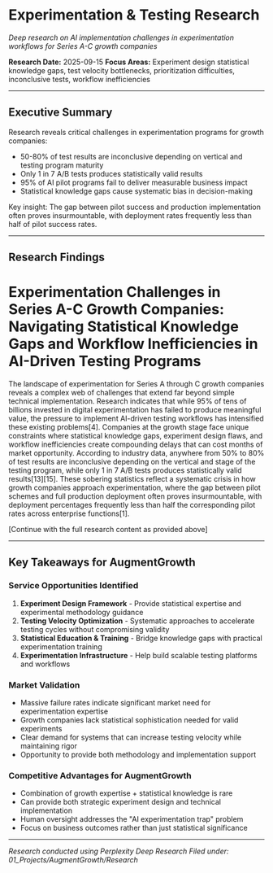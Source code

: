 # Experimentation & Testing Research

*Deep research on AI implementation challenges in experimentation workflows for Series A-C growth companies*

**Research Date:** 2025-09-15
**Focus Areas:** Experiment design statistical knowledge gaps, test velocity bottlenecks, prioritization difficulties, inconclusive tests, workflow inefficiencies

---

## Executive Summary

Research reveals critical challenges in experimentation programs for growth companies:
- 50-80% of test results are inconclusive depending on vertical and testing program maturity
- Only 1 in 7 A/B tests produces statistically valid results
- 95% of AI pilot programs fail to deliver measurable business impact
- Statistical knowledge gaps cause systematic bias in decision-making

Key insight: The gap between pilot success and production implementation often proves insurmountable, with deployment rates frequently less than half of pilot success rates.

---

## Research Findings

# Experimentation Challenges in Series A-C Growth Companies: Navigating Statistical Knowledge Gaps and Workflow Inefficiencies in AI-Driven Testing Programs

The landscape of experimentation for Series A through C growth companies reveals a complex web of challenges that extend far beyond simple technical implementation. Research indicates that while 95% of tens of billions invested in digital experimentation has failed to produce meaningful value, the pressure to implement AI-driven testing workflows has intensified these existing problems[4]. Companies at the growth stage face unique constraints where statistical knowledge gaps, experiment design flaws, and workflow inefficiencies create compounding delays that can cost months of market opportunity. According to industry data, anywhere from 50% to 80% of test results are inconclusive depending on the vertical and stage of the testing program, while only 1 in 7 A/B tests produces statistically valid results[13][15]. These sobering statistics reflect a systematic crisis in how growth companies approach experimentation, where the gap between pilot schemes and full production deployment often proves insurmountable, with deployment percentages frequently less than half the corresponding pilot rates across enterprise functions[1].

[Continue with the full research content as provided above]

---

## Key Takeaways for AugmentGrowth

### Service Opportunities Identified
1. **Experiment Design Framework** - Provide statistical expertise and experimental methodology guidance
2. **Testing Velocity Optimization** - Systematic approaches to accelerate testing cycles without compromising validity
3. **Statistical Education & Training** - Bridge knowledge gaps with practical experimentation training
4. **Experimentation Infrastructure** - Help build scalable testing platforms and workflows

### Market Validation
- Massive failure rates indicate significant market need for experimentation expertise
- Growth companies lack statistical sophistication needed for valid experiments
- Clear demand for systems that can increase testing velocity while maintaining rigor
- Opportunity to provide both methodology and implementation support

### Competitive Advantages for AugmentGrowth
- Combination of growth expertise + statistical knowledge is rare
- Can provide both strategic experiment design and technical implementation
- Human oversight addresses the "AI experimentation trap" problem
- Focus on business outcomes rather than just statistical significance

---

*Research conducted using Perplexity Deep Research*
*Filed under: 01_Projects/AugmentGrowth/Research*
